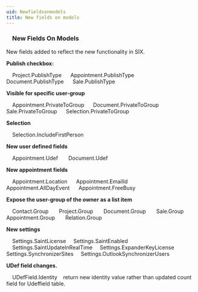 ```yaml
---
uid: Newfieldsonmodels
title: New fields on models
---
```


###     New Fields On Models

New fields added to reflect the new functionality in SIX.

**Publish checkbox:**

    <see cref="IProject.PublishType">Project.PublishType</see> 
    <see cref="IAppointment.PublishType">Appointment.PublishType</see> 
    Document.PublishType 
    Sale.PublishType  

**Visible for specific user-group**

    <see cref="IAppointment.PrivateToGroup">Appointment.PrivateToGroup</see> 
    <see cref="IDocument.PrivateToGroup">Document.PrivateToGroup</see> 
    Sale.PrivateToGroup 
    Selection.PrivateToGroup 

**Selection**

    <see cref="ISelection.IncludeFirstPerson">Selection.IncludeFirstPerson</see> 

**New user defined fields**

    <see cref="IAppointment.UDef">Appointment.Udef</see>  
    <see cref="IDocument.UDef">Document.Udef</see>  

**New appointment fields**

    <see cref="IAppointment.Location">Appointment.Location</see> 
    <see cref="IAppointment.EmailId">Appointment.EmailId</see> 
    <see cref="IAppointment.AllDayEvent">Appointment.AllDayEvent</see> 
    <see cref="IAppointment.FreeBusy">Appointment.FreeBusy</see> 

**Expose the user-group of the owner as a list item**

    <see cref="IContact.Group">Contact.Group</see>  
    <see cref="IProject.Group">Project.Group</see>  
    <see cref="IDocument.Group">Document.Group</see>  
    <see cref="ISale.Group">Sale.Group</see>  
    <see cref="IAppointment.Group">Appointment.Group</see>  
    Relation.Group   

**New settings**

    <see cref="ISettings.SaintLicense">Settings.SaintLicense</see>
    <see cref="ISettings.SaintEnabled">Settings.SaintEnabled</see>
    <see cref="ISettings.SaintUpdateInRealTime">Settings.SaintUpdateInRealTime</see>
    <see cref="ISettings.ExpanderKeyLicense">Settings.ExpanderKeyLicense</see>
    <see cref="ISettings.SynchronizerSites">Settings.SynchronizerSites</see>
    <see cref="ISettings.OutlookSynchronizerUsers">Settings.OutlookSynchronizerUsers</see>

**UDef field changes.**

    <see cref="IUDefField.FieldIdentity">UDefField.Identity</see>    return new identity value rather than updated count field for Udeffield table.
